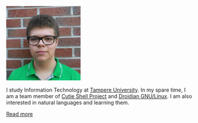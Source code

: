 ---
---

<img src="/img/eriki.jpg" width="200" />

I study Information Technology at [Tampere University](https://tuni.fi). In my spare time, I am a team member of [Cutie Shell Project](https://cutie-shell.org) and [Droidian GNU/Linux](https://droidian.org). I am also interested in natural languages and learning them.

[Read more](/en/about)